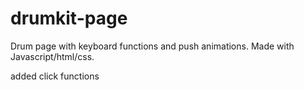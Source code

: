 # drumkit-page
Drum page with keyboard functions and push animations.
Made with Javascript/html/css.


added click functions
